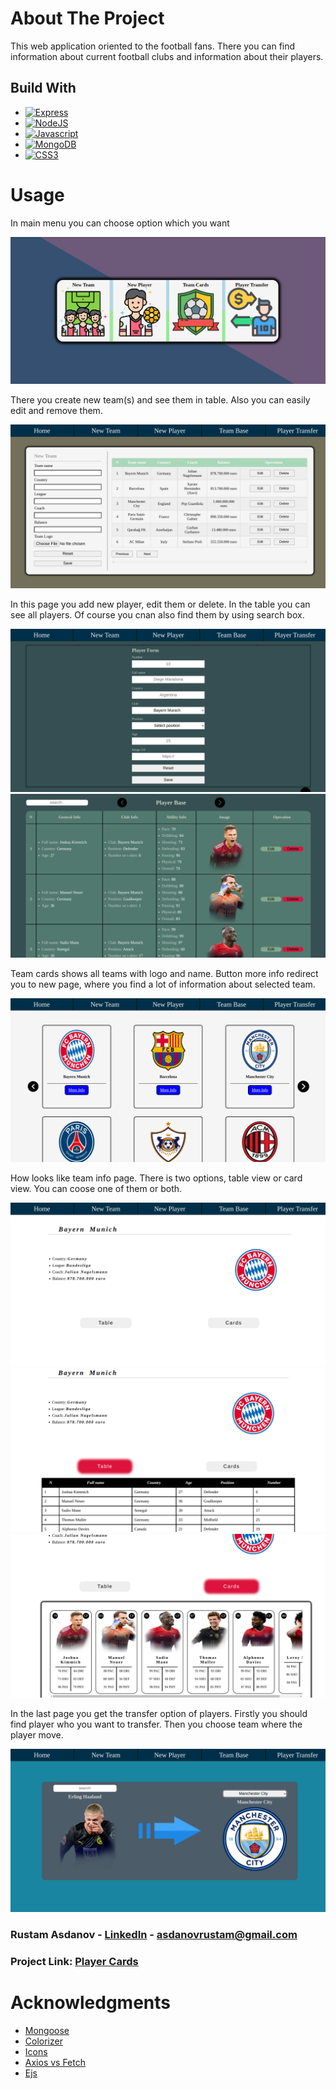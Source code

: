 # About The Project

This web application oriented to the football fans. There you can find
information about current football clubs and information about their
players.

## Build With

- [![Express](https://img.shields.io/badge/express.js-%23404d59.svg?style=for-the-badge&logo=express&logoColor=%2361DAFB)](https://expressjs.com/en/5x/api.html)
- [![NodeJS](https://img.shields.io/badge/node.js-6DA55F?style=for-the-badge&logo=node.js&logoColor=white)](https://nodejs.org/en/docs/)
- [![Javascript](https://img.shields.io/badge/javascript-%23323330.svg?style=for-the-badge&logo=javascript&logoColor=%23F7DF1E)](https://developer.mozilla.org/en-US/docs/Web/JavaScript)
- [![MongoDB](https://img.shields.io/badge/MongoDB-%234ea94b.svg?style=for-the-badge&logo=mongodb&logoColor=white)](https://www.mongodb.com/docs/)
- [![CSS3](https://img.shields.io/badge/css3-%231572B6.svg?style=for-the-badge&logo=css3&logoColor=white)](https://www.w3schools.com/cssref/default.asp)

# Usage

In main menu you can choose option which you want

![main-page](/public/project_screens/main-page.png)

There you create new team(s) and see them in table. Also you can easily
edit and remove them.

![new-team](/public/project_screens/team-form.png)

In this page you add new player, edit them or delete. In the table you
can see all players. Of course you cnan also find them by using search
box.

![player-form](/public/project_screens/player-form-1.png)
![player-form](/public/project_screens/player-form-2.png)

Team cards shows all teams with logo and name. Button more info redirect
you to new page, where you find a lot of information about selected
team.

![team-base](/public/project_screens/team-cards.png)

How looks like team info page. There is two options, table view or card
view. You can coose one of them or both.

![team-info](/public/project_screens/team-info.png)
![team-info](/public/project_screens/team-info-table.png)
![team-info](/public/project_screens/team-info-cards.png)

In the last page you get the transfer option of players. Firstly you
should find player who you want to transfer. Then you choose team where
the player move.

![player-transfer](/public/project_screens/player-transfer.png)

### Rustam Asdanov - [LinkedIn](https://az.linkedin.com/in/rustamasdanov) - <asdanovrustam@gmail.com>

### Project Link: [Player Cards](https://github.com/Rustam-Asdanov/player_cards)

# Acknowledgments

- [Mongoose](https://mongoosejs.com/docs/)
- [Colorizer](https://coolors.co/)
- [Icons](https://www.flaticon.com/)
- [Axios vs
  Fetch](https://blog.logrocket.com/axios-vs-fetch-best-http-requests/)
- [Ejs](https://ejs.co/#docs)
